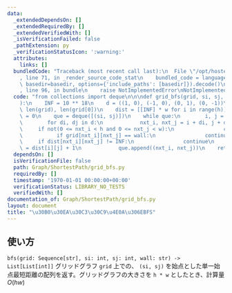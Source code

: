 ```yaml
---
data:
  _extendedDependsOn: []
  _extendedRequiredBy: []
  _extendedVerifiedWith: []
  _isVerificationFailed: false
  _pathExtension: py
  _verificationStatusIcon: ':warning:'
  attributes:
    links: []
  bundledCode: "Traceback (most recent call last):\n  File \"/opt/hostedtoolcache/Python/3.9.1/x64/lib/python3.9/site-packages/onlinejudge_verify/documentation/build.py\"\
    , line 71, in _render_source_code_stat\n    bundled_code = language.bundle(stat.path,\
    \ basedir=basedir, options={'include_paths': [basedir]}).decode()\n  File \"/opt/hostedtoolcache/Python/3.9.1/x64/lib/python3.9/site-packages/onlinejudge_verify/languages/python.py\"\
    , line 96, in bundle\n    raise NotImplementedError\nNotImplementedError\n"
  code: "from collections import deque\n\n\ndef grid_bfs(grid, si, sj, wall=\"#\"\
    ):\n    INF = 10 ** 18\n    d = ((1, 0), (-1, 0), (0, 1), (0, -1))\n    h, w =\
    \ len(grid), len(grid[0])\n    dist = [[INF] * w for i in range(h)]\n    dist[si][sj]\
    \ = 0\n    que = deque([(si, sj)])\n    while que:\n        i, j = que.popleft()\n\
    \        for di, dj in d:\n            nxt_i, nxt_j = i + di, j + dj\n       \
    \     if not(0 <= nxt_i < h and 0 <= nxt_j < w):\n                continue\n \
    \           if grid[nxt_i][nxt_j] == wall:\n                continue\n       \
    \     if dist[nxt_i][nxt_j] != INF:\n                continue\n            dist[nxt_i][nxt_j]\
    \ = dist[i][j] + 1\n            que.append((nxt_i, nxt_j))\n    return dist\n"
  dependsOn: []
  isVerificationFile: false
  path: Graph/ShortestPath/grid_bfs.py
  requiredBy: []
  timestamp: '1970-01-01 00:00:00+00:00'
  verificationStatus: LIBRARY_NO_TESTS
  verifiedWith: []
documentation_of: Graph/ShortestPath/grid_bfs.py
layout: document
title: "\u30B0\u30EA\u30C3\u30C9\u4E0A\u306EBFS"
---
```

## 使い方
`bfs(grid: Sequence[str], si: int, sj: int, wall: str) -> List[List[int]]`
グリッドグラフ `grid` 上での、 `(si, sj)` を始点とした単一始点最短距離の配列を返す。グリッドグラフの大きさを `h * w` としたとき、計算量 $O(hw)$
